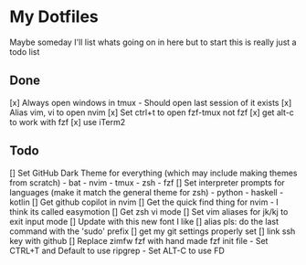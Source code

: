 My Dotfiles
===========
Maybe someday I'll list whats going on in here but to start this is really just a todo list

Done
-----------
[x] Always open windows in tmux
    - Should open last session of it exists
[x] Alias vim, vi to open nvim
[x] Set ctrl+t to open fzf-tmux not fzf
[x] get alt-c to work with fzf
[x] use iTerm2

Todo
-----------
[] Set GitHub Dark Theme for everything (which may include making themes from scratch)
    - bat
    - nvim
    - tmux
    - zsh
    - fzf
[] Set interpreter prompts for languages (make it match the general theme for zsh)
    - python
    - haskell
    - kotlin
[] Get github copilot in nvim
[] Get the quick find thing for nvim
    - I think its called easymotion
[] Get zsh vi mode
[] Set vim aliases for jk/kj to exit input mode
[] Update with this new font I like
[] alias pls: do the last command with the 'sudo' prefix
[] get my git settings properly set
[] link ssh key with github
[] Replace zimfw fzf with hand made fzf init file
    - Set CTRL+T and Default to use ripgrep
    - Set ALT-C to use FD
